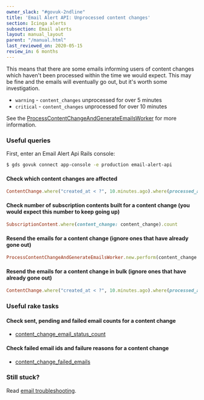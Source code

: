 ```yaml
---
owner_slack: "#govuk-2ndline"
title: 'Email Alert API: Unprocessed content changes'
section: Icinga alerts
subsection: Email alerts
layout: manual_layout
parent: "/manual.html"
last_reviewed_on: 2020-05-15
review_in: 6 months
---
```


This means that there are some emails informing users of content changes
which haven't been processed within the time we would expect.
This may be fine and the emails will eventually go out, but it's worth some investigation.

* `warning` - `content_changes` unprocessed for over 5 minutes
* `critical` - `content_changes` unprocessed for over 10 minutes

See the [ProcessContentChangeAndGenerateEmailsWorker][content-change-worker] for
more information.

### Useful queries

First, enter an Email Alert Api Rails console:

```bash
$ gds govuk connect app-console -e production email-alert-api
```

#### Check which content changes are affected

```ruby
ContentChange.where("created_at < ?", 10.minutes.ago).where(processed_at: nil)
```

#### Check number of subscription contents built for a content change (you would expect this number to keep going up)

```ruby
SubscriptionContent.where(content_change: content_change).count
```

#### Resend the emails for a content change (ignore ones that have already gone out)

```ruby
ProcessContentChangeAndGenerateEmailsWorker.new.perform(content_change.id)
```

#### Resend the emails for a content change in bulk (ignore ones that have already gone out)

```ruby
ContentChange.where("created_at < ?", 10.minutes.ago).where(processed_at: nil).map { |content_change| ProcessContentChangeAndGenerateEmailsWorker.new.perform(content_change.id)  }
```

### Useful rake tasks

#### Check sent, pending and failed email counts for a content change

- [content_change_email_status_count][]

#### Check failed email ids and failure reasons for a content change

- [content_change_failed_emails][]

### Still stuck?

Read [email troubleshooting].

[content-change-worker]: https://github.com/alphagov/email-alert-api/blob/master/app/workers/process_content_change_and_generate_emails_worker.rb
[email troubleshooting]: /manual/email-troubleshooting.html
[content_change_email_status_count]: https://deploy.blue.production.govuk.digital/job/run-rake-task/parambuild/?TARGET_APPLICATION=email-alert-api&MACHINE_CLASS=email_alert_api&RAKE_TASK=report:content_change_email_status_count['one_required_content_change_id','optional_second_content_change_id','and_so_on']
[content_change_failed_emails]: https://deploy.blue.production.govuk.digital/job/run-rake-task/parambuild/?TARGET_APPLICATION=email-alert-api&MACHINE_CLASS=email_alert_api&RAKE_TASK=report:content_change_failed_emails['one_required_content_change_id','optional_second_content_change_id','and_so_on']

